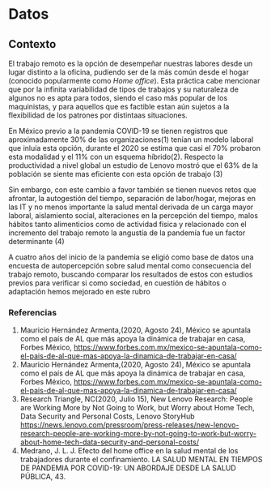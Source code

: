 # Datos

## Contexto

El trabajo remoto es la opción de desempeñar nuestras labores desde un lugar distinto a la oficina, pudiendo ser de la más común desde el hogar (conocido popularmente como _Home office_). Esta  práctica cabe mencionar que por la infinita variabilidad de tipos de trabajos y su naturaleza de algunos no es apta para todos, siendo el caso más popular de los maquinistas, y para aquellos que es factible estan aún sujetos a la flexibilidad de los patrones por distintaas situaciones.

En México previo a la pandemia COVID-19 se tienen registros que aproximadamente 30% de las organizaciones(1) tenían un modelo laboral que inluía esta opción, durante el 2020 se estima que casi el 70% probaron esta modalidad y el 11% con un esquema híbrido(2). Respecto la productividad a nivel global un estudio de Lenovo mostró que el 63% de la población se siente mas eficiente con esta opción de trabajo (3)

Sin embargo, con este cambio a favor también se tienen nuevos retos que afrontar, la autogestión del tiempo, separación de labor/hogar, mejoras en las IT y no menos importante la salud mental derivada de un carga mayor laboral, aislamiento social, alteraciones en la percepción del tiempo, malos hábitos tanto alimenticios como de actividad física y relacionado con el incremento del trabajo remoto la angustía de la pandemía fue un factor determinante (4)


A cuatro años del inicio de la pandemia se eligió como base de datos una encuesta de autopercepción sobre salud mental como consecuencia del trabajo remoto, buscando comparar los resultados de estos con estudios previos para verificar si como sociedad, en cuestión de hábitos o adaptación hemos mejorado en este rubro 


### Referencias
1. Mauricio Hernández Armenta,(2020, Agosto 24), México se apuntala como el país de AL que más apoya la dinámica de trabajar en casa, Forbes México, https://www.forbes.com.mx/mexico-se-apuntala-como-el-pais-de-al-que-mas-apoya-la-dinamica-de-trabajar-en-casa/
2. Mauricio Hernández Armenta,(2020, Agosto 24), México se apuntala como el país de AL que más apoya la dinámica de trabajar en casa, Forbes México, https://www.forbes.com.mx/mexico-se-apuntala-como-el-pais-de-al-que-mas-apoya-la-dinamica-de-trabajar-en-casa/
3. Research Triangle, NC(2020, Julio 15), New Lenovo Research: People are Working More by Not Going to Work, but Worry about Home Tech, Data Security and Personal Costs, Lenovo StoryHub https://news.lenovo.com/pressroom/press-releases/new-lenovo-research-people-are-working-more-by-not-going-to-work-but-worry-about-home-tech-data-security-and-personal-costs/
4. Medrano, J. L. J. Efecto del home office en la salud mental de los trabajadores durante el confinamiento. LA SALUD MENTAL EN TIEMPOS DE PANDEMIA POR COVID-19: UN ABORDAJE DESDE LA SALUD PÚBLICA, 43.


